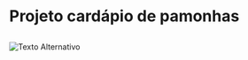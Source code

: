 <h1>Projeto cardápio de pamonhas</h1>

##

![Texto Alternativo]([URL_da_Imagem](https://github.com/KarolaineBM/bora-codar-26/assets/90115873/8c600d49-501d-40d7-aa7e-e71201b8aae0))
